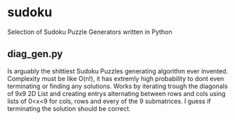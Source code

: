 # sudoku
Selection of Sudoku Puzzle Generators written in Python 

## diag_gen.py
Is arguably the shittiest Sudoku Puzzles generating algorithm ever invented. Complexity must be like O(n!), it has extremly high probability to dont even terminating or finding any solutions. 
Works by iterating trough the diagonals of 9x9 2D List and creating entrys alternating between rows and cols using lists of 0<x<9 for cols, rows and every of the 9 submatrices. I guess if terminating the solution should be correct.
